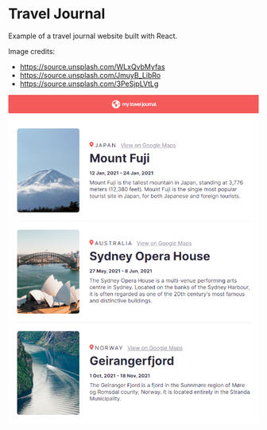 # Travel Journal

Example of a travel journal website built with React.

Image credits:

* https://source.unsplash.com/WLxQvbMyfas
* https://source.unsplash.com/JmuyB_LibRo
* https://source.unsplash.com/3PeSjpLVtLg

![Screenshot of page](screenshot.png)
